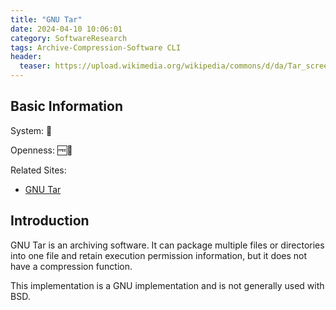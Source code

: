 ```yaml
---
title: "GNU Tar"
date: 2024-04-10 10:06:01
category: SoftwareResearch
tags: Archive-Compression-Software CLI
header:
  teaser: https://upload.wikimedia.org/wikipedia/commons/d/da/Tar_screenshot.png
---
```


## Basic Information

System: 🐧

Openness: 🆓📖

Related Sites:

* [GNU Tar](https://www.gnu.org/software/tar/)

## Introduction

GNU Tar is an archiving software. It can package multiple files or directories into one file and retain execution permission information, but it does not have a compression function.

This implementation is a GNU implementation and is not generally used with BSD.
